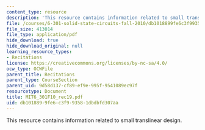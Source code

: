 ```yaml
---
content_type: resource
description: 'This resource contains information related to small translinear design. '
file: /courses/6-301-solid-state-circuits-fall-2010/db1018899fe6c3f993581dbdbfd307aa_MIT6_301F10_rec19.pdf
file_size: 413014
file_type: application/pdf
hide_download: true
hide_download_original: null
learning_resource_types:
- Recitations
license: https://creativecommons.org/licenses/by-nc-sa/4.0/
ocw_type: OCWFile
parent_title: Recitations
parent_type: CourseSection
parent_uid: 9d58d137-cf89-ef9e-995f-9541089ec97f
resourcetype: Document
title: MIT6_301F10_rec19.pdf
uid: db101889-9fe6-c3f9-9358-1dbdbfd307aa
---
```

This resource contains information related to small translinear design. 